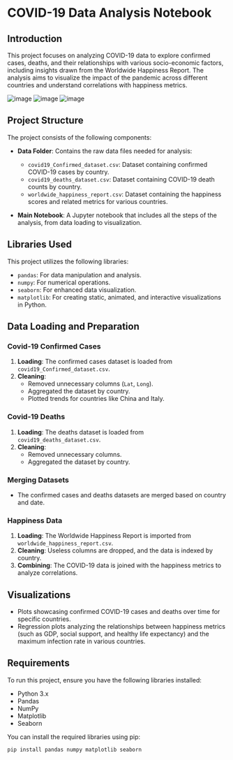 # COVID-19 Data Analysis Notebook

## Introduction
This project focuses on analyzing COVID-19 data to explore confirmed cases, deaths, and their relationships with various socio-economic factors, including insights drawn from the Worldwide Happiness Report. The analysis aims to visualize the impact of the pandemic across different countries and understand correlations with happiness metrics.

![image](https://github.com/user-attachments/assets/98a06706-76f9-4b31-a118-104bd27ed01d)
![image](https://github.com/user-attachments/assets/d71eea9b-5747-44b5-9b27-01132e968951)
![image](https://github.com/user-attachments/assets/e3806b40-0f4c-4dcf-893d-26326739b90b)



## Project Structure

The project consists of the following components:

- **Data Folder**: Contains the raw data files needed for analysis:
  - `covid19_Confirmed_dataset.csv`: Dataset containing confirmed COVID-19 cases by country.
  - `covid19_deaths_dataset.csv`: Dataset containing COVID-19 death counts by country.
  - `worldwide_happiness_report.csv`: Dataset containing the happiness scores and related metrics for various countries.

- **Main Notebook**: A Jupyter notebook that includes all the steps of the analysis, from data loading to visualization.

## Libraries Used
This project utilizes the following libraries:
- `pandas`: For data manipulation and analysis.
- `numpy`: For numerical operations.
- `seaborn`: For enhanced data visualization.
- `matplotlib`: For creating static, animated, and interactive visualizations in Python.

## Data Loading and Preparation

### Covid-19 Confirmed Cases
1. **Loading**: The confirmed cases dataset is loaded from `covid19_Confirmed_dataset.csv`.
2. **Cleaning**:
   - Removed unnecessary columns (`Lat`, `Long`).
   - Aggregated the dataset by country.
   - Plotted trends for countries like China and Italy.

### Covid-19 Deaths
1. **Loading**: The deaths dataset is loaded from `covid19_deaths_dataset.csv`.
2. **Cleaning**:
   - Removed unnecessary columns.
   - Aggregated the dataset by country.

### Merging Datasets
- The confirmed cases and deaths datasets are merged based on country and date.

### Happiness Data
1. **Loading**: The Worldwide Happiness Report is imported from `worldwide_happiness_report.csv`.
2. **Cleaning**: Useless columns are dropped, and the data is indexed by country.
3. **Combining**: The COVID-19 data is joined with the happiness metrics to analyze correlations.

## Visualizations
- Plots showcasing confirmed COVID-19 cases and deaths over time for specific countries.
- Regression plots analyzing the relationships between happiness metrics (such as GDP, social support, and healthy life expectancy) and the maximum infection rate in various countries.

## Requirements
To run this project, ensure you have the following libraries installed:
- Python 3.x
- Pandas
- NumPy
- Matplotlib
- Seaborn

You can install the required libraries using pip:
```bash
pip install pandas numpy matplotlib seaborn
